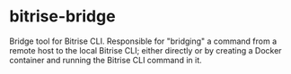 # bitrise-bridge

Bridge tool for Bitrise CLI. Responsible for "bridging" a command
from a remote host to the local Bitrise CLI; either directly
or by creating a Docker container and running the Bitrise CLI command in it.
